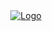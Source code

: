 <div align="center">   <a href="https://github.com/AronkyTechnologies/.github">     <img src="Logo Cropped (Banner Reddit) (1).png" alt="Logo">   </a>
